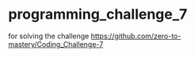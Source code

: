 # programming_challenge_7
for solving the challenge        https://github.com/zero-to-mastery/Coding_Challenge-7
